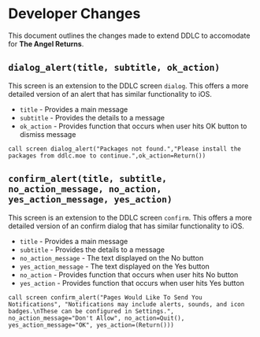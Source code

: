 # Developer Changes
This document outlines the changes made to extend DDLC to accomodate for **The Angel Returns**.

## `dialog_alert(title, subtitle, ok_action)`
This screen is an extension to the DDLC screen `dialog`. This offers a more detailed version of an alert that has similar functionality to iOS.

* `title` - Provides a main message
* `subtitle` - Provides the details to a message
* `ok_action` - Provides function that occurs when user hits OK button to dismiss message

```renpy
call screen dialog_alert("Packages not found.","Please install the packages from ddlc.moe to continue.",ok_action=Return())
```

## `confirm_alert(title, subtitle, no_action_message, no_action, yes_action_message, yes_action)`
This screen is an extension to the DDLC screen `confirm`. This offers a more detailed version of an confirm dialog that has similar functionality to iOS.

* `title` - Provides a main message
* `subtitle` - Provides the details to a message
* `no_action_message` - The text displayed on the No button
* `yes_action_message` - The text displayed on the Yes button
* `no_action` - Provides function that occurs when user hits No button
* `yes_action` - Provides function that occurs when user hits Yes button

```renpy
call screen confirm_alert("Pages Would Like To Send You Notifications", "Notifications may include alerts, sounds, and icon badges.\nThese can be configured in Settings.", no_action_message="Don't Allow", no_action=Quit(), yes_action_message="OK", yes_action=(Return()))
```